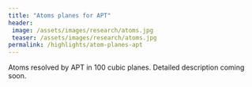 ```yaml
---
title: "Atoms planes for APT"
header:
 image: /assets/images/research/atoms.jpg
 teaser: /assets/images/research/atoms.jpg
permalink: /highlights/atom-planes-apt
---
```

Atoms resolved by APT in 100 cubic planes.
Detailed description coming soon.
